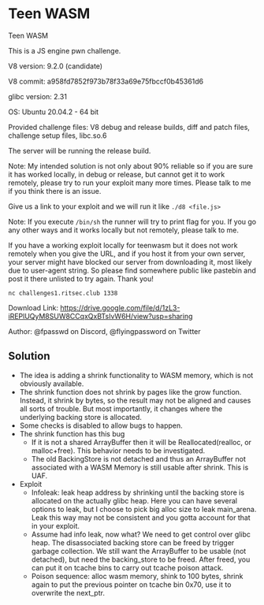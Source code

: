 # Teen WASM

Teen WASM

This is a JS engine pwn challenge.

V8 version: 9.2.0 (candidate)

V8 commit: a958fd7852f973b78f33a69e75fbccf0b45361d6

glibc version: 2.31

OS: Ubuntu 20.04.2 - 64 bit

Provided challenge files: V8 debug and release builds, diff and patch files, challenge setup files, libc.so.6

The server will be running the release build.

Note: My intended solution is not only about 90% reliable so if you are sure it has worked locally, in debug or release, but cannot get it to work remotely, please try to run your exploit many more times. Please talk to me if you think there is an issue.

Give us a link to your exploit and we will run it like `./d8 <file.js>`

Note: If you execute `/bin/sh` the runner will try to print flag for you. If you go any other ways and it works locally but not remotely, please talk to me.

If you have a working exploit locally for teenwasm but it does not work remotely when you give the URL, and if you host it from your own server, your server might have blocked our server from downloading it, most likely due to user-agent string. So please find somewhere public like pastebin and post it there unlisted to try again. Thank you!

`nc challenges1.ritsec.club 1338`

Download Link: https://drive.google.com/file/d/1zL3-iREPlUQyM8SUW8CCqxQxBTsIvW6H/view?usp=sharing

Author: @fpasswd on Discord, @flyingpassword on Twitter

## Solution

- The idea is adding a shrink functionality to WASM memory, which is not obviously available.
- The shrink function does not shrink by pages like the grow function. Instead, it shrink by bytes, so the result may not be aligned and causes all sorts of trouble. But most importantly, it changes where the underlying backing store is allocated.
- Some checks is disabled to allow bugs to happen.
- The shrink function has this bug
    - If it is not a shared ArrayBuffer then it will be Reallocated(realloc, or malloc+free). This behavior needs to be investigated.
    - The old BackingStore is not detached and thus an ArrayBuffer not associated with a WASM Memory is still usable after shrink. This is UAF.
- Exploit
    - Infoleak: leak heap address by shrinking until the backing store is allocated on the actually glibc heap. Here you can have several options to leak, but I choose to pick big alloc size to leak main_arena. Leak this way may not be consistent and you gotta account for that in your exploit.
    - Assume had info leak, now what? We need to get control over glibc heap. The disassociated backing store can be freed by trigger garbage collection. We still want the ArrayBuffer to be usable (not detached), but need the backing_store to be freed. After freed, you can put it on tcache bins to carry out tcache poison attack.
    - Poison sequence: alloc wasm memory, shink to 100 bytes, shrink again to put the previous pointer on tcache bin 0x70, use it to overwrite the next_ptr.
